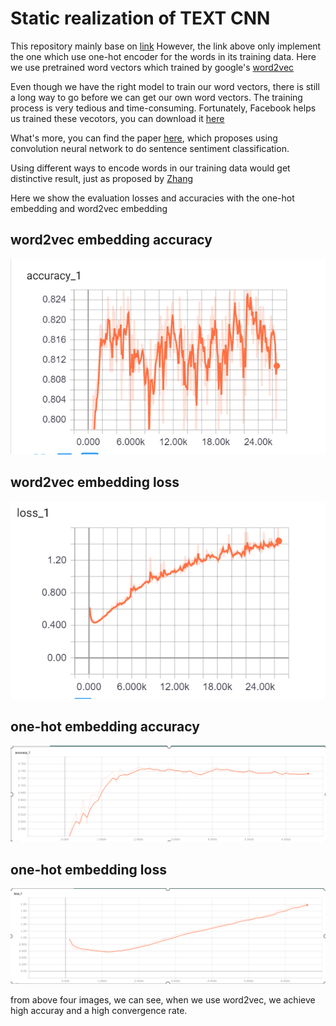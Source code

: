 # Static realization of TEXT CNN
This repository mainly base on [link](https://github.com/dennybritz/cnn-text-classification-tf)
However, the link above only implement the one which use one-hot encoder for the words in its training data.
Here we use pretrained word vectors which trained by google's [word2vec](https://papers.nips.cc/paper/5021-distributed-representations-of-words-and-phrases-and-their-compositionality.pdf)


Even though we have the right model to train our word vectors, there is still a long way to go before we can get our own word vectors. The training process is very tedious and time-consuming. Fortunately, Facebook helps us trained these vecotors, you can download it [here](https://github.com/facebookresearch/fastText/blob/master/docs/crawl-vectors.md)

What's more, you can find the paper [here](http://arxiv.org/abs/1408.5882), which proposes using convolution neural network to do sentence sentiment classification.

Using different ways to encode words in our training data would get distinctive result, just as proposed by [Zhang](https://arxiv.org/abs/1510.03820)

Here we show the evaluation losses and accuracies with the one-hot embedding and word2vec embedding

## word2vec embedding accuracy

![](https://github.com/seuyou/sentiment/blob/master/image/embedding_dev_accuracy.png)

## word2vec embedding loss
![](https://github.com/seuyou/sentiment/blob/master/image/embedding_dev_loss.png)

## one-hot embedding accuracy
![](https://github.com/seuyou/sentiment/blob/master/image/one_hot_dev_accuracy.png)

## one-hot embedding loss
![](https://github.com/seuyou/sentiment/blob/master/image/one_hot_dev_loss.png)

from above four images, we can see, when we use word2vec, we achieve high accuray and a high convergence rate. 
